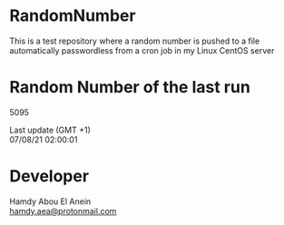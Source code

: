 # RandomNumber    
This is a test repository where a random number is pushed to a file automatically passwordless from a cron job in my Linux CentOS server    
# Random Number of the last run   
5095
      
Last update (GMT +1)    
07/08/21 02:00:01
# Developer    
Hamdy Abou El Anein   
hamdy.aea@protonmail.com
